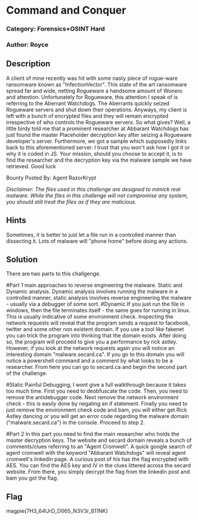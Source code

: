 
# Command and Conquer
### Category: Forensics+OSINT Hard
### Author: Royce 

## Description
A client of mine recently was hit with some nasty piece of rogue-ware ransomware known as "InfectionVector". This state of the art ransomware spread far and wide, netting Rogueware a handsome amount of Wonero and attention. Unfortunately for Rogueware, this attention I speak of is referring to the Aberrant Watchdogs. The Aberrants quickly seized Rogueware servers and shut down their operations. Anyways, my client is left with a bunch of encrypted files and they will remain encrypted irrespective of who controls the Rogueware servers. So what gives? Well, a little birdy told me that a prominent researcher at Abbarant Watchdogs has just found the master Placeholder decryption key after seizing a Rogueware developer's server. Furthermore, we got a sample which supposedly links back to this aforementioned server. I trust that you won't ask how I got it or why it is coded in JS. Your mission, should you choose to accept it, is to find the researcher and the decryption key via the malware sample we have retrieved. 
Good luck

Bounty Posted By: Agent RazorKrypt

_Disclaimer: The files used in this challenge are designed to mimick real malware. While the files in this challenge will not compromise any system, you should still treat the files as if they are malicious._
## Hints
Sometimes, it is better to just let a file run in a controlled manner than dissecting it. 
Lots of malware will "phone home" before doing any actions.



## Solution
There are two parts to this challgenge. 

#Part 1
main approaches to reverse engineering the malware. Static and Dynamic analysis. Dynamic analysis involves running the malware in a controlled manner, static analysis involves reverse engineering the malware - usually via a debugger of some sort. 
#Dynamic
If you just run the file in windows, then the file terminates itself - the same goes for running in linux. This is usually indicative of some environment check. Inspecting the network requests will reveal that the program sends a request to facebook, twitter and some other non existent domain. If you  use a tool like fakenet you can trick the program into thinking that the domain exists. After doing so, the program will proceed to give you a performance by rick astley. However, if you look at the network requests again you will notice an interesting domain "malware.secard.ca". If you go to this domain you will notice a powershell command and a comment by what looks to be a researcher. From here you can go to secard.ca and begin the second part of the challenge. 

#Static
Painful Debugging, I wont give a full walkthrough because it takes too much time. First you need to deobfuscate the code. Then, you need to remove the antidebugger code. Next remove the network environment check - this is easily done by negating an if statement. Finally you need to just remove the environment check code and bam, you will either get Rick Astley dancing or you will get an error code regarding the malware domain ("malware.secard.ca") in the console. Proceed to step 2. 

#Part 2
In this part you need to find the main researcher who holds the master decryption keys. The website and secard domain reveals a bunch of comments/clues referring to an "Agent Cromwell". A quick google search of agent cromwell with the keyword "Abbarant Watchdogs" will reveal agent cromwell's linkedin page. A curious post of his has the flag encrypted with AES. You can find the AES key and IV in the clues littered across the secard website. From there, you simply decrypt the flag from the linkedin post and bam you got the flag. 
## Flag
magpie{7H3_64UrD_D065_N3V3r_811NK}
